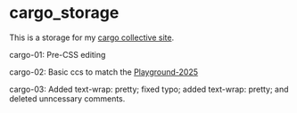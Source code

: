 # cargo_storage
This is a storage for my [cargo collective site](https://hannashibata.com).

cargo-01: Pre-CSS editing

cargo-02: Basic ccs to match the [Playground-2025](https://hannashibata.github.io/playground-2025/index.html)

cargo-03:  Added text-wrap: pretty; fixed typo; added text-wrap: pretty; and deleted unncessary comments.
